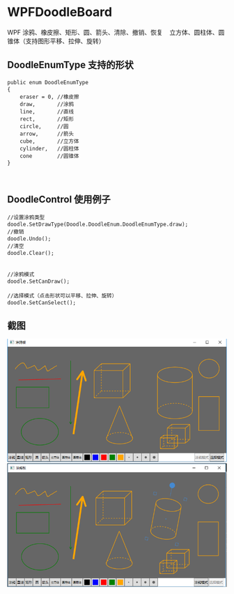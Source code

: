 # WPFDoodleBoard
WPF 涂鸦、橡皮擦、矩形、圆、箭头、清除、撤销、恢复
    立方体、圆柱体、圆锥体（支持图形平移、拉伸、旋转）
    
## DoodleEnumType 支持的形状
```
public enum DoodleEnumType
{
    eraser = 0, //橡皮擦
    draw,       //涂鸦
    line,       //直线
    rect,       //矩形
    circle,     //圆
    arrow,      //箭头
    cube,       //立方体
    cylinder,   //圆柱体
    cone        //圆锥体
}

```
  
## DoodleControl 使用例子
```
//设置涂鸦类型
doodle.SetDrawType(Doodle.DoodleEnum.DoodleEnumType.draw);
//撤销
doodle.Undo();
//清空
doodle.Clear();


//涂鸦模式
doodle.SetCanDraw();

//选择模式（点击形状可以平移、拉伸、旋转）
doodle.SetCanSelect();

```

## 截图
![Alt text](https://github.com/JR-Dun/WPFDoodleBoard/raw/master/Screenshots/1.png)
![Alt text](https://github.com/JR-Dun/WPFDoodleBoard/raw/master/Screenshots/2.png)


